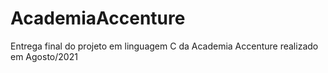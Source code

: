 # AcademiaAccenture
Entrega final do projeto em linguagem C da Academia Accenture realizado em Agosto/2021
